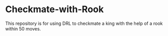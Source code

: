 # Checkmate-with-Rook
This repository is for using DRL to checkmate a king with the help of a rook within 50 moves. 
